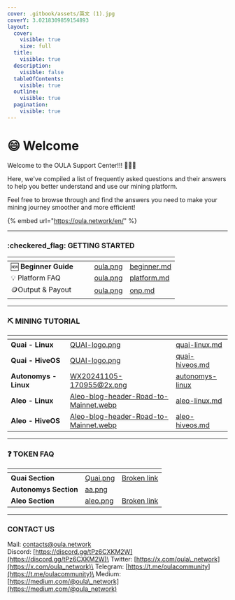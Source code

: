 ```yaml
---
cover: .gitbook/assets/英文 (1).jpg
coverY: 3.0218309859154893
layout:
  cover:
    visible: true
    size: full
  title:
    visible: true
  description:
    visible: false
  tableOfContents:
    visible: true
  outline:
    visible: true
  pagination:
    visible: true
---
```


# 😄 Welcome

Welcome to the OULA Support Center!!! :clap::clap::clap:

Here, we've compiled a list of frequently asked questions and their answers to help you better understand and use our mining platform.&#x20;

Feel free to browse through and find the answers you need to make your mining journey smoother and more efficient!&#x20;

{% embed url="https://oula.network/en/" %}

***

### :checkered\_flag: GETTING STARTED

<table data-view="cards"><thead><tr><th></th><th data-hidden></th><th data-hidden></th><th data-hidden data-card-cover data-type="files"></th><th data-hidden data-card-target data-type="content-ref"></th></tr></thead><tbody><tr><td><span data-gb-custom-inline data-tag="emoji" data-code="1f195">🆕</span> <strong>Beginner Guide</strong></td><td></td><td></td><td><a href=".gitbook/assets/oula.png">oula.png</a></td><td><a href="getting-started/beginner.md">beginner.md</a></td></tr><tr><td><span data-gb-custom-inline data-tag="emoji" data-code="1f4a1">💡</span> Platform FAQ</td><td></td><td></td><td><a href=".gitbook/assets/oula.png">oula.png</a></td><td><a href="getting-started/platform.md">platform.md</a></td></tr><tr><td><span data-gb-custom-inline data-tag="emoji" data-code="1fa99">🪙</span>Output &#x26; Payout</td><td></td><td></td><td><a href=".gitbook/assets/oula.png">oula.png</a></td><td><a href="getting-started/onp.md">onp.md</a></td></tr></tbody></table>



***

### :pick: MINING TUTORIAL

<table data-view="cards"><thead><tr><th></th><th data-hidden data-card-cover data-type="files"></th><th data-hidden data-card-target data-type="content-ref"></th></tr></thead><tbody><tr><td><strong>Quai - Linux</strong></td><td><a href=".gitbook/assets/QUAI-logo.png">QUAI-logo.png</a></td><td><a href="mining-tutorial/quai-linux.md">quai-linux.md</a></td></tr><tr><td><strong>Quai - HiveOS</strong></td><td><a href=".gitbook/assets/QUAI-logo.png">QUAI-logo.png</a></td><td><a href="mining-tutorial/quai-hiveos.md">quai-hiveos.md</a></td></tr><tr><td><strong>Autonomys - Linux</strong></td><td><a href=".gitbook/assets/WX20241105-170955@2x.png">WX20241105-170955@2x.png</a></td><td><a href="mining-tutorial/autonomys-linux/">autonomys-linux</a></td></tr><tr><td><strong>Aleo - Linux</strong></td><td><a href=".gitbook/assets/Aleo-blog-header-Road-to-Mainnet.webp">Aleo-blog-header-Road-to-Mainnet.webp</a></td><td><a href="mining-tutorial/aleo-linux.md">aleo-linux.md</a></td></tr><tr><td><strong>Aleo - HiveOS</strong></td><td><a href=".gitbook/assets/Aleo-blog-header-Road-to-Mainnet.webp">Aleo-blog-header-Road-to-Mainnet.webp</a></td><td><a href="mining-tutorial/aleo-hiveos.md">aleo-hiveos.md</a></td></tr></tbody></table>

***

### :question: TOKEN FAQ

<table data-card-size="large" data-view="cards"><thead><tr><th></th><th data-hidden data-card-cover data-type="files"></th><th data-hidden data-card-target data-type="content-ref"></th></tr></thead><tbody><tr><td><strong>Quai Section</strong></td><td><a href=".gitbook/assets/Quai.png">Quai.png</a></td><td><a href="broken-reference">Broken link</a></td></tr><tr><td><strong>Autonomys Section</strong></td><td><a href=".gitbook/assets/aa.png">aa.png</a></td><td></td></tr><tr><td><strong>Aleo Section</strong></td><td><a href=".gitbook/assets/aleo.png">aleo.png</a></td><td><a href="broken-reference">Broken link</a></td></tr></tbody></table>

***

### CONTACT US

Mail: contacts@oula.network\
Discord: [https://discord.gg/tPz6CXKM2W](https://discord.gg/tPz6CXKM2W)\
Twitter: [https://x.com/oula\_network](https://x.com/oula_network)\
Telegram: [https://t.me/oulacommunity](https://t.me/oulacommunity)\
Medium: [https://medium.com/@oula\_network](https://medium.com/@oula_network)



